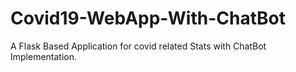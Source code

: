# Covid19-WebApp-With-ChatBot
A Flask Based Application for covid related Stats with ChatBot Implementation.

